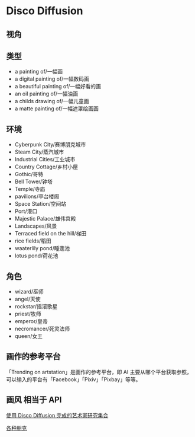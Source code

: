 # Disco Diffusion

## 视角

## 类型

- a painting of/一幅画
- a digital painting of/一幅数码画
- a beautiful painting of/一幅好看的画
- an oil painting of/一幅油画
- a childs drawing of/一幅儿童画
- a matte painting of/一幅遮罩绘画画

## 环境

- Cyberpunk City/赛博朋克城市
- Steam City/蒸汽城市
- Industrial Cities/工业城市
- Country Cottage/乡村小屋
- Gothic/哥特
- Bell Tower/钟塔
- Temple/寺庙
- pavilions/亭台楼阁
- Space Station/空间站
- Port/港口
- Majestic Palace/雄伟宫殿
- Landscapes/风景
- Terraced field on the hill/梯田
- rice fields/稻田
- waaterlily pond/睡莲池
- lotus pond/荷花池

## 角色

- wizard/巫师
- angel/天使
- rockstar/摇滚歌星
- priest/牧师
- emperor/皇帝
- necromancer/死灵法师
- queen/女王

## 画作的参考平台

「Trending on artstation」是画作的参考平台，即 AI 主要从哪个平台获取参照，可以输入的平台有「Facebook」「Pixiv」「Pixbay」等等。

## 画风 相当于 API

[使用 Disco Diffusion 完成的艺术家研究集合](https://weirdwonderfulai.art/resources/disco-diffusion-70-plus-artist-studies/)

[各种朋克](https://weirdwonderfulai.art/resources/anything-punk-modifiers-for-ai-art/)
